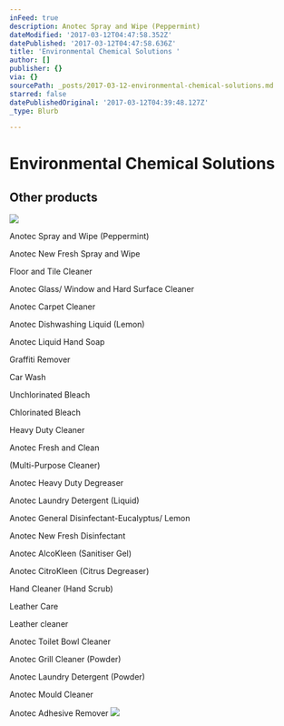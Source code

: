 ```yaml
---
inFeed: true
description: Anotec Spray and Wipe (Peppermint)
dateModified: '2017-03-12T04:47:58.352Z'
datePublished: '2017-03-12T04:47:58.636Z'
title: 'Environmental Chemical Solutions '
author: []
publisher: {}
via: {}
sourcePath: _posts/2017-03-12-environmental-chemical-solutions.md
starred: false
datePublishedOriginal: '2017-03-12T04:39:48.127Z'
_type: Blurb

---
```

# Environmental Chemical Solutions 

## Other products
![](https://the-grid-user-content.s3-us-west-2.amazonaws.com/38c7644d-42b9-4bb9-867f-230dbedad8c8.jpg)

Anotec Spray and Wipe (Peppermint)

Anotec New Fresh Spray and Wipe

Floor and Tile Cleaner

Anotec Glass/ Window and Hard Surface Cleaner

Anotec Carpet Cleaner

Anotec Dishwashing Liquid (Lemon)

Anotec Liquid Hand Soap

Graffiti Remover

Car Wash

Unchlorinated Bleach

Chlorinated Bleach

Heavy Duty Cleaner

Anotec Fresh and Clean

(Multi-Purpose Cleaner)

Anotec Heavy Duty Degreaser

Anotec Laundry Detergent (Liquid)

Anotec General Disinfectant-Eucalyptus/ Lemon

Anotec New Fresh Disinfectant

Anotec AlcoKleen (Sanitiser Gel)

Anotec CitroKleen (Citrus Degreaser)

Hand Cleaner (Hand Scrub)

Leather Care

Leather cleaner

Anotec Toilet Bowl Cleaner

Anotec Grill Cleaner (Powder)

Anotec Laundry Detergent (Powder)

Anotec Mould Cleaner

Anotec Adhesive Remover
![](https://the-grid-user-content.s3-us-west-2.amazonaws.com/7fea65a0-5328-45c0-b838-502ed5a64851.jpg)
